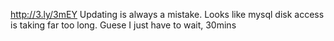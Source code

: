 http://3.ly/3mEY Updating is always a mistake. Looks like mysql disk access is taking far too long. Guese I just have to wait, 30mins